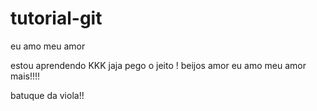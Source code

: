 # tutorial-git


eu amo meu amor 

estou aprendendo KKK jaja pego o jeito ! beijos amor 
eu amo meu amor mais!!!!

batuque da viola!!

